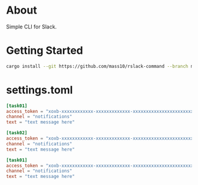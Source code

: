 # About

Simple CLI for Slack.

# Getting Started

```bash
cargo install --git https://github.com/mass10/rslack-command --branch main
```


# settings.toml

```TOML
[task01]
access_token = "xoxb-xxxxxxxxxxxx-xxxxxxxxxxxxx-xxxxxxxxxxxxxxxxxxxxxxxx"
channel = "notifications"
text = "text message here"

[task02]
access_token = "xoxb-xxxxxxxxxxxx-xxxxxxxxxxxxx-xxxxxxxxxxxxxxxxxxxxxxxx"
channel = "notifications"
text = "text message here"

[task01]
access_token = "xoxb-xxxxxxxxxxxx-xxxxxxxxxxxxx-xxxxxxxxxxxxxxxxxxxxxxxx"
channel = "notifications"
text = "text message here"
```
